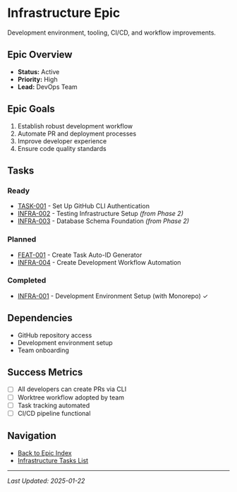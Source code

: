 # Infrastructure Epic

Development environment, tooling, CI/CD, and workflow improvements.

## Epic Overview
- **Status:** Active
- **Priority:** High
- **Lead:** DevOps Team

## Epic Goals
1. Establish robust development workflow
2. Automate PR and deployment processes
3. Improve developer experience
4. Ensure code quality standards

## Tasks

### Ready
- [TASK-001](../../tasks/TASK-001.md) - Set Up GitHub CLI Authentication
- [INFRA-002](../../tasks/INFRA-002.md) - Testing Infrastructure Setup *(from Phase 2)*
- [INFRA-003](../../tasks/INFRA-003.md) - Database Schema Foundation *(from Phase 2)*

### Planned
- [FEAT-001](../../tasks/FEAT-001.md) - Create Task Auto-ID Generator
- [INFRA-004](../../tasks/INFRA-004.md) - Create Development Workflow Automation

### Completed
- [INFRA-001](../../tasks/INFRA-001.md) - Development Environment Setup (with Monorepo) ✓

## Dependencies
- GitHub repository access
- Development environment setup
- Team onboarding

## Success Metrics
- [ ] All developers can create PRs via CLI
- [ ] Worktree workflow adopted by team
- [ ] Task tracking automated
- [ ] CI/CD pipeline functional

## Navigation
- [Back to Epic Index](../index.md)
- [Infrastructure Tasks List](./tasks.md)

---
*Last Updated: 2025-01-22*